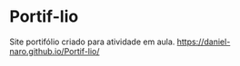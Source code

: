 # Portif-lio
Site portifólio criado para atividade em aula.
https://daniel-naro.github.io/Portif-lio/
